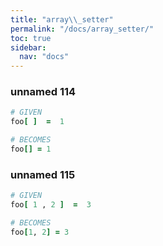 ```yaml
---
title: "array\\_setter"
permalink: "/docs/array_setter/"
toc: true
sidebar:
  nav: "docs"
---
```

### unnamed 114
```ruby
# GIVEN
foo[ ]  =  1
```
```ruby
# BECOMES
foo[] = 1
```
### unnamed 115
```ruby
# GIVEN
foo[ 1 , 2 ]  =  3
```
```ruby
# BECOMES
foo[1, 2] = 3
```
